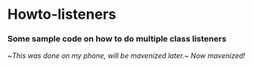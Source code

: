 # Howto-listeners
### Some sample code on how to do multiple class listeners
~_This was done on my phone, will be mavenized later._~
*_Now mavenized!_*
